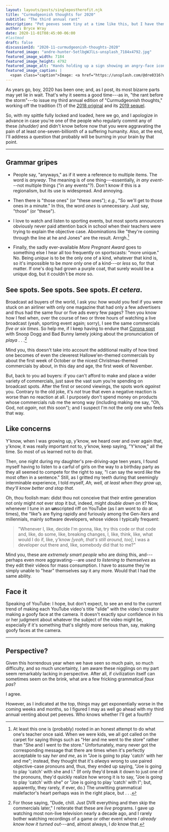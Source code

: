 ```yaml
---
layout: layouts/posts/singlepostherofit.njk
title: "Curmudgeonish thoughts for 2020"
subtitle: "The third annual rant"
description: "Pet peeves seem tiny at a time like this, but I have them nonetheless."
author: Bryce Wray
date: 2020-11-01T08:45:00-06:00
#lastmod
draft: false
discussionId: "2020-11-curmudgeonish-thoughts-2020"
featured_image: "andre-hunter-5otlbgWJlLs-unsplash_7184x4792.jpg"
featured_image_width: 7184
featured_image_height: 4792
featured_image_alt: "Hands holding up a sign showing an angry-face icon"
featured_image_caption: |
  <span class="caption">Image: <a href="https://unsplash.com/@dre0316?utm_source=unsplash&amp;utm_medium=referral&amp;utm_content=creditCopyText">Andre Hunter</a>; <a href="https://unsplash.com/s/photos/angry?utm_source=unsplash&amp;utm_medium=referral&amp;utm_content=creditCopyText">Unsplash</a></span>
---
```


As years go, boy, 2020 has been one; and, as I post, its most bizarre parts may yet lie in wait. That's why it seems a good time---as in, "the rant before the storm"---to issue my third annual edition of "Curmudgeonish thoughts," working off the tradition (?) of the [2018 original](/posts/2018/11/some-curmudgeonish-thoughts) and its [2019 sequel](/posts/2019/11/curmudgeonish-2019).

So, with my spittle fully locked and loaded, here we go, and I apologize in advance in case you're one of the people who regularly commit any of these *(shudder)* and didn't know before now that you were aggravating the pain of at least one-seven-billionth of a suffering humanity. Also, at the end, I'll address a question that probably will be burning in your brain by that point.

---- 

## Grammar gripes

- People say, "anyways," as if it were a reference to multiple items. The word is *anyway*. The meaning is of one thing---essentially, *in any event*---not multiple things ("in any events"?). Don't know if this is a regionalism, but its use is widespread. And annoying.

- Then there is "those ones" (or "these ones"); *e.g.*, "So we'll get to those ones in a minute." In this, the word  *ones* is unnecessary. Just say, "those" (or "these").

- I love to watch and listen to sporting events, but most sports announcers obviously never paid attention back in school when their teachers were trying to explain the objective case. Abominations like "they're coming through the line at he and Jones" are the result. Arrrgh.[^whyNomObj]

- Finally, the sadly ever-available *More Pregnant Award* goes to something else I hear all too frequently on sportscasts: "more unique." No. Being *unique* is to be the only one of a kind, whatever that kind is, so it's impossible to be *more* only one of a kind---or *less* so, for that matter. If one's dog had grown a purple coat, that surely would be a unique dog, but it couldn't be *more* so.

[^whyNomObj]: At least this one is (probably) rooted in an honest attempt to do what one's teacher once said. When we were kids, we all got called on the carpet for saying things such as "Her and me went to the store" rather than "She and I went to the store." Unfortunately, many never got the corresponding message that there are times when it's perfectly acceptable to say *her and me*, as in "Joe is going to play 'catch' with her and me"; instead, they thought that it's *always* wrong to use paired objective-case pronouns and, thus, they ended up saying, "Joe is going to play 'catch' with she and I." (If only they'd break it down to just one of the pronouns, they'd quickly realize how wrong it is to say, "Joe is going to play 'catch' with she" or "Joe is going to play 'catch' with I"; but, apparently, they rarely, if ever, do.) The unwitting grammatical malefactor's heart perhaps was in the right place, but&nbsp;.&nbsp;.&nbsp;.

## See spots. See spots. See spots. *Et&nbsp;cetera*.

Broadcast ad buyers of the world, I ask you: how would you feel if you were stuck on an airliner with only one magazine that had only a few advertisers and thus had the same four or five ads every few pages? Then you know how I feel when, over the course of two or three hours of watching a live broadcast (yeah, sporting event again; sorry), I see  the same commercials *five or six times*. So help me, if I keep having to endure that [Corona spot](https://www.ispot.tv/ad/tVLp/corona-extra-shellphone-featuring-snoop-dogg-bad-bunny) with Snoop Dogg and Bad Bunny lamely joking about the pronunciation of *playa*&nbsp;.&nbsp;.&nbsp;.[^DVRads]

[^DVRads]: For those saying, "Dude, chill. Just DVR everything and then skip the commercials later," I reiterate that these are *live* programs. I gave up watching most non-live television nearly a decade ago, and I rarely bother watching recordings of a game or other event where *I already know how it turned out*---and, almost always, I *do* know that.

Mind you, this doesn't take into account the additional reality of how tired one becomes of even the cleverest Hallowe'en-themed commercials by about the first week of October or the nicest Christmas-themed commercials by about, in this day and age, the first week of November.

But, back to you ad buyers: if you can't afford to make and place a wider variety of commercials, just save the vast sum you're spending on broadcast spots. After the first or second viewings, the spots work *against* you. Contrary to the old joke, it's *not* true that even a negative reaction is worse than no reaction at all. I purposely don't spend money on products whose commercials rub me the wrong way (including making me say, "Oh, God, not *again*, not *this* soon"); and I suspect I'm not the only one who feels that way.

## Like concerns

Y'know, when I was growing up, y'know, we heard over and over again that, y'know, it was really important not to, y'know, keep saying, "Y'know," all the time. So most of us learned not to do that.

Then, one night during my daughter's pre-driving-age teen years, I found myself having to listen to a carful of girls on the way to a birthday party as they all seemed to compete for the right to say, "I can say the word *like* the most often in a sentence." Still, as I gritted my teeth during that seemingly interminable experience, I told myself, *Ah, well, at least when they grow up, they'll know better and stop that.*

Oh, thou foolish man: didst thou not conceive that their entire generation not only might *not* ever stop it but, indeed, might *double down* on it? Now, whenever I tune in an **un**scripted riff on YouTube (as I am wont to do at times), the “like”s are flying rapidly and furiously among the Gen-Xers and millennials, mainly software developers, whose videos I typically frequent:

> "Whenever I, like, decide I'm gonna, like, try this code or that code and, like, do some, like, breaking changes, I, like, think, like, what would I do if, like, y'know *[yeah, that's still around, too]*, I was a developer out there and, like, somebody did that to me?"

Mind you, these are *extremely smart people* who are doing this, and---perhaps even more aggravating---are *used to listening to themselves* as they edit their videos for mass consumption. I have to assume they're simply unable to "hear" themselves say it any more. Would that I had the same ability.

## Face it

Speaking of YouTube: I hope, but don't expect, to see an end to the current trend of making each YouTube video's title "slide" with the video's creator making a goofy face at the camera. It doesn't exactly spur confidence in his or her judgment about whatever the subject of the video might be, especially if it's something that's slightly more serious than, say, making goofy faces at the camera.

---- 

## Perspective?

Given this horrendous year when we have seen so much pain, so much difficulty, and so much uncertainty, I am aware these nigglings on my part seem remarkably lacking in perspective. After all, if civilization itself can sometimes seem on the brink, what are a few fricking grammatical *faux pas*?

I agree.

However, as I indicated at the top, things may get exponentially worse in the coming weeks and months, so I figured I may as well go ahead with my third annual venting about pet peeves. Who knows whether I'll get a fourth?